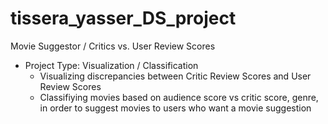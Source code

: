 # tissera_yasser_DS_project
Movie Suggestor / Critics vs. User Review Scores 
- Project Type: Visualization / Classification 
    - Visualizing discrepancies between Critic Review Scores and User Review Scores 
    - Classifiying movies based on audience score vs critic score, genre, in order to suggest movies to users who want a movie suggestion
